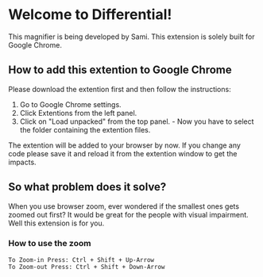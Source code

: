 # Welcome to Differential!

This magnifier is being developed by Sami. This extension is solely built for Google Chrome.

## How to add this extention to Google Chrome

Please download the extention first and then follow the instructions:
1. Go to Google Chrome settings.
2. Click Extentions from the left panel.
3. Click on "Load unpacked" from the top panel.
		- Now you have to select the folder containing the extention files.

The extention will be added to your browser by now. If you change any code please save it and reload it from the extention window to get the impacts. 

## So what problem does it solve?
When you use browser zoom, ever wondered if the smallest ones gets zoomed out first? It would be great for the people with visual impairment. Well this extension is for you.

### How to use the zoom
    To Zoom-in Press: Ctrl + Shift + Up-Arrow 
    To Zoom-out Press: Ctrl + Shift + Down-Arrow 
